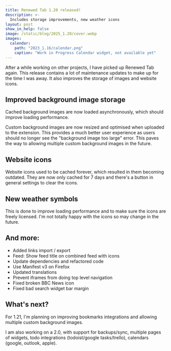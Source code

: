 ```yaml
---
title: Renewed Tab 1.20 released!
description: >-
  Includes storage improvements, new weather icons
layout: post
show_in_help: false
image: /static/blog/2025_1.20/cover.webp
images:
  calendar:
    path: "2023_1.16/calendar.png"
    caption: "Work in Progress Calendar widget, not available yet"
---
```


After a while working on other projects, I have picked up Renewed Tab again.
This release contains a lot of maintenance updates to make up for the time I
was away. It also improves the storage of images and website icons.

<!-- more -->

## Improved background image storage

Cached background images are now loaded asynchronously, which should improve loading
performance.

Custom background images are now resized and optimised when uploaded to the
extension. This provides a much better user experience as users should no longer
see the "background image too large" error. This paves the way to allowing
multiple custom background images in the future.

## Website icons

Website icons used to be cached forever, which resulted in them becoming
outdated. They are now only cached for 7 days and there's a button in general
settings to clear the icons.

## New weather symbols

This is done to improve loading performance and to make sure the icons are freely
licensed. I'm not totally happy with the icons so may change in the future.

## And more:

* Added links import / export
* Feed: Show feed title on combined feed with icons
* Update dependencies and refactored code
* Use Manifest v3 on Firefox
* Updated translations
* Prevent iframes from doing top level navigation
* Fixed broken BBC News icon
* Fixed bad search widget bar margin

## What's next?

For 1.21, I'm planning on improving bookmarks integrations and allowing multiple
custom background images.

I am also working on a 2.0, with support for backups/sync, multiple pages of
widgets, todo integrations (todoist/google tasks/trello), calendars (google,
outlook, apple).
